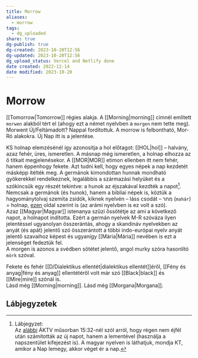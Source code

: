 ```yaml
---
title: Morrow
aliases:
  - morrow
tags:
  - dg_uploaded
share: true
dg-publish: true
dg-created: 2023-10-20T12:56
dg-updated: 2023-10-20T12:56
dg_upload_status: Vercel and Netlify done
date created: 2022-12-14
date modified: 2023-10-20
---
```


# Morrow

[[Tomorrow\|Tomorrow]] régies alakja. A [[Morning\|morning]] címnél említett `morwen` alakból tért el (ahogy ezt a német nyelvben a `morgen` nem tette meg). Morwent Új/Feltámadott? Nappal fordítottuk. A morrow is felbontható, Mor-Ró alakokra. Új Nap itt is a jelentése.

KS holnap elemzésénél így azonosítja a hol előtagot: [[HOL\|hol]] – halvány, azaz fehér, üres, ismeretlen. A másnap még ismeretlen, a holnap elhozza az ő titkait megjelenésekor. A [[MOR\|MOR]] etimon ellenben itt nem fehér, hanem éppenhogy fekete. Azt tudni kell, hogy egyes népek a nap kezdetét másképp ítélték meg. A germánok kimondottan hunnak mondható gyökerekkel rendelkeznek, legalábbis a származási helyüket és a szókincsük egy részét tekintve: a hunok az éjszakával kezdték a napot[^1].  
Nemcsak a germánok (és hunok), hanem a bibliai népek is, köztük a hagyománytolvaj szemita zsidók, kiknek nyelvén – láss csodát – מחר (`mahár`) = holnap, [ezen](https://en.m.wiktionary.org/wiki/מחר) oldal szerint is (az arámi nyelvben is ez volt a szó).  
Azaz [[Magyar\|Magyar]] istenanya szűzi őssötétje az ami a következő napot, a holnapot indította. Ezért a germán nyelvek M-R szóváza ilyen jelentéssel ugyanolyan összerántás, ahogy a skandináv nyelvekben az anyát (és apát) jelentő szó összerántott a többi indo-európai nyelv anyát jelentő szavaihoz képest és ugyanígy [[Mária\|Mária]] nevében is ezt a jelenséget fedeztük fel.  
A morgen is azonos a svédben sötétet jelentő, angol murky szóra hasonlító `mörk` szóval.  

Fekete és fehér [[D/Dialektikus ellentét\|dialektikus ellentét]]éről, [[Fény és anyag\|fény és anyag]] ellentétéről volt már szó [[Black\|black]] és [[Mire\|mire]] szónál is.  
Lásd még [[Morning\|morning]]. Lásd még [[Morgana\|Morgana]].  

## Lábjegyzetek

[^1]: Lábjegyzet:  
Az [alábbi](https://youtu.be/Qg_XPKAHD44) ÁKTV műsorban 15:32-nél szól arról, hogy régen nem éjfél után számították az új napot, hanem a lementével (használja a napszentület kifejezést is). A magyar nyelven is láthatjuk, mondja KT, amikor a Nap lemegy, akkor véget ér a nap.  